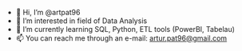 - 👋 Hi, I’m @artpat96
- 👀 I’m interested in field of Data Analysis
- 🌱 I’m currently learning SQL, Python, ETL tools (PowerBI, Tabelau)
- 📫 You can reach me through an e-mail: artur.pat96@gmail.com

<!---
artpat96/artpat96 is a ✨ special ✨ repository because its `README.md` (this file) appears on your GitHub profile.
You can click the Preview link to take a look at your changes.
--->
